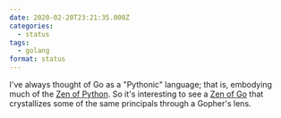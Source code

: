 ```yaml
---
date: 2020-02-20T23:21:35.000Z
categories:
  - status
tags:
  - golang
format: status
---
```

I've always thought of Go as a "Pythonic" language; that is, embodying much of the [Zen of Python][1]. So it's interesting to see a [Zen of Go][2] that crystallizes some of the same principals through a Gopher's lens.

 [1]: https://www.python.org/dev/peps/pep-0020/
 [2]: https://the-zen-of-go.netlify.com/
